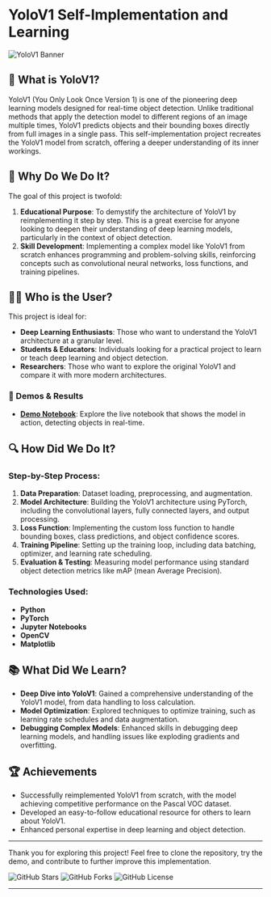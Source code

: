 # YoloV1 Self-Implementation and Learning

![YoloV1 Banner](https://raw.githubusercontent.com/username/YoloV1-self-implementation/main/assets/banner.png)

## 🌟 What is YoloV1?

YoloV1 (You Only Look Once Version 1) is one of the pioneering deep learning models designed for real-time object detection. Unlike traditional methods that apply the detection model to different regions of an image multiple times, YoloV1 predicts objects and their bounding boxes directly from full images in a single pass. This self-implementation project recreates the YoloV1 model from scratch, offering a deeper understanding of its inner workings.

## 🎯 Why Do We Do It?

The goal of this project is twofold:
1. **Educational Purpose**: To demystify the architecture of YoloV1 by reimplementing it step by step. This is a great exercise for anyone looking to deepen their understanding of deep learning models, particularly in the context of object detection.
2. **Skill Development**: Implementing a complex model like YoloV1 from scratch enhances programming and problem-solving skills, reinforcing concepts such as convolutional neural networks, loss functions, and training pipelines.

## 🧑‍💻 Who is the User?

This project is ideal for:
- **Deep Learning Enthusiasts**: Those who want to understand the YoloV1 architecture at a granular level.
- **Students & Educators**: Individuals looking for a practical project to learn or teach deep learning and object detection.
- **Researchers**: Those who want to explore the original YoloV1 and compare it with more modern architectures.

### 🚀 Demos & Results

- **[Demo Notebook](https://www.kaggle.com/code/quanhoangngoc/yolov1-self-learning-pytorch-keras)**: Explore the live notebook that shows the model in action, detecting objects in real-time.

## 🔍 How Did We Do It?

### Step-by-Step Process:
1. **Data Preparation**: Dataset loading, preprocessing, and augmentation.
2. **Model Architecture**: Building the YoloV1 architecture using PyTorch, including the convolutional layers, fully connected layers, and output processing.
3. **Loss Function**: Implementing the custom loss function to handle bounding boxes, class predictions, and object confidence scores.
4. **Training Pipeline**: Setting up the training loop, including data batching, optimizer, and learning rate scheduling.
5. **Evaluation & Testing**: Measuring model performance using standard object detection metrics like mAP (mean Average Precision).

### Technologies Used:
- **Python**
- **PyTorch**
- **Jupyter Notebooks**
- **OpenCV**
- **Matplotlib**

## 📚 What Did We Learn?

- **Deep Dive into YoloV1**: Gained a comprehensive understanding of the YoloV1 model, from data handling to loss calculation.
- **Model Optimization**: Explored techniques to optimize training, such as learning rate schedules and data augmentation.
- **Debugging Complex Models**: Enhanced skills in debugging deep learning models, and handling issues like exploding gradients and overfitting.
  
## 🏆 Achievements

- Successfully reimplemented YoloV1 from scratch, with the model achieving competitive performance on the Pascal VOC dataset.
- Developed an easy-to-follow educational resource for others to learn about YoloV1.
- Enhanced personal expertise in deep learning and object detection.

---

Thank you for exploring this project! Feel free to clone the repository, try the demo, and contribute to further improve this implementation.

![GitHub Stars](https://img.shields.io/github.com/QuanHoangNgoc/YoloV1-self-learning?style=social) ![GitHub Forks](https://img.shields.io/github.com/QuanHoangNgoc/YoloV1-self-learning?style=social) ![GitHub License](https://img.shields.io/github.com/QuanHoangNgoc/YoloV1-self-learning)

---

